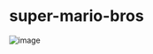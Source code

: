 # super-mario-bros


![image](https://github.com/user-attachments/assets/c0d6af2d-619a-430c-a18a-81e3d9bb006f)
